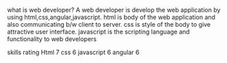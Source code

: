 what is web developer?
A web developer is develop the web application  by using html,css,angular,javascript.
html is body of the web application and also communicating b/w  client to server.
css is style of the body to give attractive user interface.
javascript is the scripting language and  functionality to web developers


skills    rating
Html        7
css         6
javascript  6
angular     6
